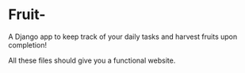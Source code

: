 # Fruit-
A Django app to keep track of your daily tasks and harvest fruits upon completion!


All these files should give you a functional website. 
